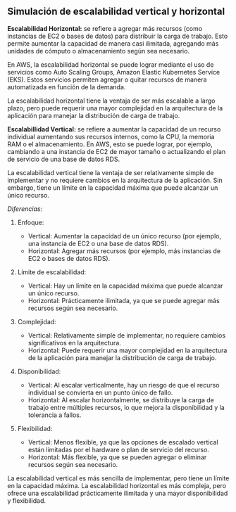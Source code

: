 ## Simulación de escalabilidad vertical y horizontal

**Escalabilidad Horizontal:**  se refiere a agregar más recursos (como instancias de EC2 o bases de datos) para distribuir la carga de trabajo. Esto permite aumentar la capacidad de manera casi ilimitada, agregando más unidades de cómputo o almacenamiento según sea necesario.

En AWS, la escalabilidad horizontal se puede lograr mediante el uso de servicios como Auto Scaling Groups, Amazon Elastic Kubernetes Service (EKS). Estos servicios permiten agregar o quitar recursos de manera automatizada en función de la demanda.

La escalabilidad horizontal tiene la ventaja de ser más escalable a largo plazo, pero puede requerir una mayor complejidad en la arquitectura de la aplicación para manejar la distribución de carga de trabajo.


**Escalabillidad Vertical:**  se refiere a aumentar la capacidad de un recurso individual aumentando sus recursos internos, como la CPU, la memoria RAM o el almacenamiento. En AWS, esto se puede lograr, por ejemplo, cambiando a una instancia de EC2 de mayor tamaño o actualizando el plan de servicio de una base de datos RDS.

La escalabilidad vertical tiene la ventaja de ser relativamente simple de implementar y no requiere cambios en la arquitectura de la aplicación. Sin embargo, tiene un límite en la capacidad máxima que puede alcanzar un único recurso.

*Diferencias:*


1. Enfoque:
   - Vertical: Aumentar la capacidad de un único recurso (por ejemplo, una        instancia de EC2 o una base de datos RDS).
   - Horizontal: Agregar más recursos (por ejemplo, más instancias de EC2 o       bases de datos RDS).

2. Límite de escalabilidad:
   - Vertical: Hay un límite en la capacidad máxima que puede alcanzar un         único recurso.
   - Horizontal: Prácticamente ilimitada, ya que se puede agregar más             recursos según sea necesario.

3. Complejidad:
   - Vertical: Relativamente simple de implementar, no requiere cambios           significativos en la arquitectura.
   - Horizontal: Puede requerir una mayor complejidad en la arquitectura de       la aplicación para manejar la distribución de carga de trabajo.

4. Disponibilidad:
   - Vertical: Al escalar verticalmente, hay un riesgo de que el recurso          individual se convierta en un punto único de fallo.
   - Horizontal: Al escalar horizontalmente, se distribuye la carga de            trabajo entre múltiples recursos, lo que mejora la disponibilidad y la       tolerancia a fallos.

5. Flexibilidad:
   - Vertical: Menos flexible, ya que las opciones de escalado vertical           están limitadas por el hardware o plan de servicio del recurso.
   - Horizontal: Más flexible, ya que se pueden agregar o eliminar recursos       según sea necesario.


La escalabilidad vertical es más sencilla de implementar, pero tiene un límite en la capacidad máxima. La escalabilidad horizontal es más compleja, pero ofrece una escalabilidad prácticamente ilimitada y una mayor disponibilidad y flexibilidad.



